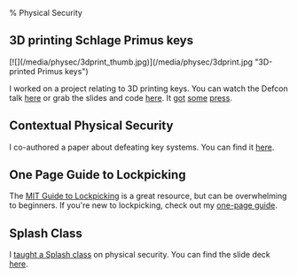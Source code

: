 % Physical Security

## 3D printing Schlage Primus keys ##

<p class="images">
[![](/media/physec/3dprint_thumb.jpg)](/media/physec/3dprint.jpg "3D-printed Primus keys")
</p>

I worked on a project relating to 3D printing keys. You can watch the Defcon talk [here](https://www.youtube.com/watch?v=b7v84Ch8sR0) or grab the slides and code [here](https://media.defcon.org/DEF%20CON%2021/DEF%20CON%2021%20presentations/Lawrence%20and%20Panel-Updated/). It [got](http://www.forbes.com/sites/andygreenberg/2013/08/03/mit-students-release-program-to-3d-print-high-security-keys/#209ff7b2da5d) [some](https://keysforge.com/replication-woot15.pdf) [press](https://i.materialise.com/blog/i-materialise-does-not-support-3d-printing-high-security-keys/).

## Contextual Physical Security ##

I co-authored a paper about defeating key systems. You can find it [here](/media/physec/ContextualPhysicalSecurity.pdf).

## One Page Guide to Lockpicking ##

The [MIT Guide to Lockpicking](http://www.capricorn.org/~akira/home/lockpick/) is a great resource, but can be overwhelming to beginners. If you're new to lockpicking, check out my [one-page guide](/media/physec/onepage.pdf).

## Splash Class ##

I [taught a Splash class](https://esp.mit.edu/learn/teachers/ervanalb/bio.html) on physical security. You can find the slide deck [here](/media/physec/SplashPhysicalSecurity.pdf).
